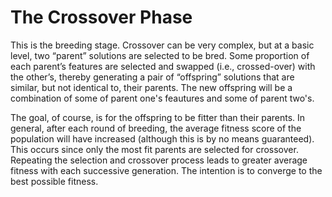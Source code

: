 # The Crossover Phase 
This is the breeding stage. Crossover can be very complex, but at a basic level, two “parent” solutions are selected to be bred. Some proportion of each parent’s features are selected and swapped (i.e., crossed-over) with the other’s, thereby generating a pair of “offspring” solutions that are similar, but not identical to, their parents. The new offspring will be a combination of some of parent one's feautures and some of parent two's. 

The goal, of course, is for the offspring to be fitter than their parents. In general, after each round of breeding, the average fitness score of the population will have increased (although this is by no means guaranteed). This occurs since only the most fit parents are selected for crossover. Repeating the selection and crossover process leads to greater average fitness with each successive generation. The intention is to converge to the best possible fitness. 
